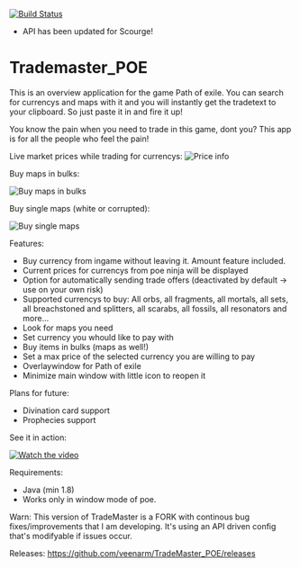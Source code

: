 [![Build Status](https://travis-ci.com/veenarm/TradeMaster_POE.svg?branch=master)](https://travis-ci.com/veenarm/TradeMaster_POE.svg?branch=master)

- API has been updated for Scourge!

# Trademaster_POE

This is an overview application for the game Path of exile.
You can search for currencys and maps with it and you will instantly get the tradetext to your clipboard.
So just paste it in and fire it up!

You know the pain when you need to trade in this game, dont you?
This app is for all the people who feel the pain!


Live market prices while trading for currencys:
![Price info](https://i.imgur.com/teQ3lG8.jpg)

Buy maps in bulks:

![Buy maps in bulks](https://i.imgur.com/TDVu8iB.jpg)

Buy single maps (white or corrupted):

![Buy single maps](https://i.imgur.com/f6pb41H.jpg)


Features:
+ Buy currency from ingame without leaving it. Amount feature included.
+ Current prices for currencys from poe ninja will be displayed
+ Option for automatically sending trade offers (deactivated by default -> use on your own risk)
+ Supported currencys to buy: All orbs, all fragments, all mortals, all sets, all breachstoned and splitters, all scarabs, all fossils,   all resonators and more...
+ Look for maps you need
+ Set currency you whould like to pay with
+ Buy items in bulks (maps as well!)
+ Set a max price of the selected currency you are willing to pay
+ Overlaywindow for Path of exile
+ Minimize main window with little icon to reopen it


Plans for future:
- Divination card support
- Prophecies support

See it in action:

[![Watch the video](https://i.imgur.com/MFv8uM6.jpg)](https://youtu.be/Kjw1hk6pU_M)



Requirements:
- Java (min 1.8)
- Works only in window mode of poe.

Warn:
This version of TradeMaster is a FORK with continous bug fixes/improvements that I am developing.
It's using an API driven config that's modifyable if issues occur.


Releases:
https://github.com/veenarm/TradeMaster_POE/releases
